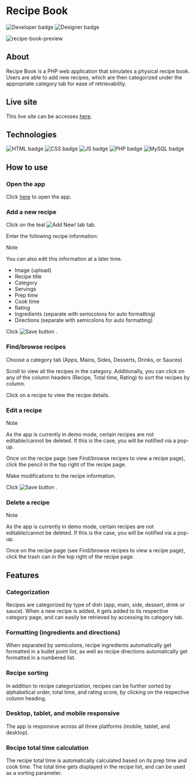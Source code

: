 # Recipe Book

<picture>
  <img alt="Developer badge" src="https://img.shields.io/badge/Developer-Mich--L5-e9e9e9">
</picture>
<picture>
  <img alt="Designer badge" src="https://img.shields.io/badge/Designer-Mich--L5-e9e9e9">
</picture>


![recipe-book-preview](https://github.com/Mich-L5/My-Recipes/assets/99766541/d716a499-00c4-4a61-8568-fec14b9eee05)

## About
Recipe Book is a PHP web application that simulates a physical recipe book. Users are able to add new recipes, which are then categorized under the appropriate category tab for ease of retrievability.

## Live site
This live site can be accesses [here](https://michalaforest-recipebook.000webhostapp.com/).

## Technologies
<picture>
  <img alt="HTML badge" src="https://img.shields.io/badge/HTML-e8622d">
</picture>
<picture>
  <img alt="CSS badge" src="https://img.shields.io/badge/CSS-2881c9">
</picture>
<picture>
  <img alt="JS badge" src="https://img.shields.io/badge/JavaScript-fdf235">
</picture>
<picture>
  <img alt="PHP badge" src="https://img.shields.io/badge/PHP-685f89">
</picture>
<picture>
  <img alt="MySQL badge" src="https://img.shields.io/badge/MySQL-346678">
</picture>

## How to use

### Open the app
Click [here](https://michalaforest-recipebook.000webhostapp.com/) to open the app.

### Add a new recipe
Click on the teal <picture>
  <img alt="Add New! tab" src="https://img.shields.io/badge/Add_New!-8fddd1">
</picture> tab.

Enter the following recipe information:

> [!NOTE]
> You can also edit this information at a later time.

* Image (upload)
* Recipe title
* Category
* Servings
* Prep time
* Cook time
* Rating
* Ingredients (separate with semicolons for auto formatting)
* Directions (separate with semicolons for auto formatting)

Click
<picture>
  <img alt="Save button" src="https://img.shields.io/badge/Save-fafafa">
</picture> .

### Find/browse recipes
Choose a category tab (Apps, Mains, Sides, Desserts, Drinks, or Sauces)

Scroll to view all the recipes in the category. Additionally, you can click on any of the column headers (Recipe, Total time, Rating) to sort the recipes by column.

Click on a recipe to view the recipe details.

### Edit a recipe

> [!NOTE]
> As the app is currently in demo mode, certain recipes are not editable/cannot be deleted. If this is the case, you will be notified via a pop-up.

Once on the recipe page (see Find/browse recipes to view a recipe page), click the 
pencil in the top right of the recipe page. 

Make modifications to the recipe information.

Click
<picture>
  <img alt="Save button" src="https://img.shields.io/badge/Save-fafafa">
</picture> .

### Delete a recipe

> [!NOTE]
> As the app is currently in demo mode, certain recipes are not editable/cannot be deleted. If this is the case, you will be notified via a pop-up.

Once on the recipe page (see Find/browse recipes to view a recipe page), click the 
trash can in the top right of the recipe page. 

## Features

### Categorization
Recipes are categorized by type of dish (app, main, side, dessert, drink or sauce). When a new recipe is added, it gets added to its respective category page, and can easily be retrieved by accessing its category tab.

### Formatting (ingredients and directions)
When separated by semicolons, recipe ingredients automatically get formatted in a bullet point list, as well as recipe directions automatically get formatted in a numbered list.

### Recipe sorting
In addition to recipe categorization, recipes can be further sorted by alphabetical order, total time, and rating score, by clicking on the respective column heading.

### Desktop, tablet, and mobile responsive
The app is responsive across all three platforms (mobile, tablet, and desktop).

### Recipe total time calculation
The recipe total time is automatically calculated based on its prep time and cook time. The total time gets displayed in the recipe list, and can be used as a sorting parameter.

